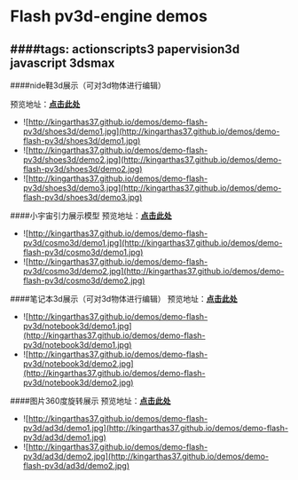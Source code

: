 Flash pv3d-engine demos
================================

####tags: actionscripts3 papervision3d javascript 3dsmax
---------------------------------------------

####nide鞋3d展示（可对3d物体进行编辑）

预览地址：[**点击此处**](http://kingarthas37.github.io/demos/demo-flash-pv3d/shoes3d/index.html)
* ![http://kingarthas37.github.io/demos/demo-flash-pv3d/shoes3d/demo1.jpg](http://kingarthas37.github.io/demos/demo-flash-pv3d/shoes3d/demo1.jpg)
* ![http://kingarthas37.github.io/demos/demo-flash-pv3d/shoes3d/demo2.jpg](http://kingarthas37.github.io/demos/demo-flash-pv3d/shoes3d/demo2.jpg)
* ![http://kingarthas37.github.io/demos/demo-flash-pv3d/shoes3d/demo3.jpg](http://kingarthas37.github.io/demos/demo-flash-pv3d/shoes3d/demo3.jpg)

####小宇宙引力展示模型
预览地址：[**点击此处**](http://kingarthas37.github.io/demos/demo-flash-pv3d/cosmo3d/index.html)
* ![http://kingarthas37.github.io/demos/demo-flash-pv3d/cosmo3d/demo1.jpg](http://kingarthas37.github.io/demos/demo-flash-pv3d/cosmo3d/demo1.jpg)
* ![http://kingarthas37.github.io/demos/demo-flash-pv3d/cosmo3d/demo2.jpg](http://kingarthas37.github.io/demos/demo-flash-pv3d/cosmo3d/demo2.jpg)

####笔记本3d展示（可对3d物体进行编辑）
预览地址：[**点击此处**](http://kingarthas37.github.io/demos/demo-flash-pv3d/notebook3d/index.html)
* ![http://kingarthas37.github.io/demos/demo-flash-pv3d/notebook3d/demo1.jpg](http://kingarthas37.github.io/demos/demo-flash-pv3d/notebook3d/demo1.jpg)
* ![http://kingarthas37.github.io/demos/demo-flash-pv3d/notebook3d/demo2.jpg](http://kingarthas37.github.io/demos/demo-flash-pv3d/notebook3d/demo2.jpg)

####图片360度旋转展示
预览地址：[**点击此处**](http://kingarthas37.github.io/demos/demo-flash-pv3d/ad3d/index.html)
* ![http://kingarthas37.github.io/demos/demo-flash-pv3d/ad3d/demo1.jpg](http://kingarthas37.github.io/demos/demo-flash-pv3d/ad3d/demo1.jpg)
* ![http://kingarthas37.github.io/demos/demo-flash-pv3d/ad3d/demo2.jpg](http://kingarthas37.github.io/demos/demo-flash-pv3d/ad3d/demo2.jpg)

